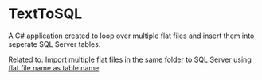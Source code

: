 # TextToSQL

A C# application created to loop over multiple flat files and insert them into seperate SQL Server tables.

Related to: [Import multiple flat files in the same folder to SQL Server using flat file name as table name](https://stackoverflow.com/questions/70695001/import-multiple-flat-files-in-the-same-folder-to-sql-server-using-flat-file-name/70733594#70733594)
